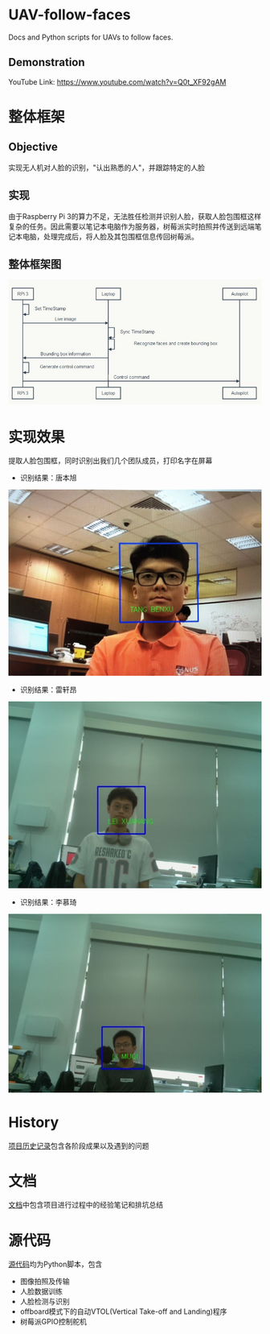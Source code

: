 # UAV-follow-faces

Docs and Python scripts for UAVs to follow faces.

## Demonstration
YouTube Link: https://www.youtube.com/watch?v=Q0t_XF92gAM

# 整体框架
## Objective
实现无人机对人脸的识别，"认出熟悉的人"，并跟踪特定的人脸

## 实现
由于Raspberry Pi 3的算力不足，无法胜任检测并识别人脸，获取人脸包围框这样复杂的任务。因此需要以笔记本电脑作为服务器，树莓派实时拍照并传送到远端笔记本电脑，处理完成后，将人脸及其包围框信息传回树莓派。

## 整体框架图
![seq](./img/seq.JPG)

# 实现效果
提取人脸包围框，同时识别出我们几个团队成员，打印名字在屏幕
- 识别结果：唐本旭

<img src="./img/TANG_BENXU.JPEG" alt="drawing" width="700"/>

- 识别结果：雷轩昂

<img src="./img/LEI_XUANANG.jpg" alt="drawing" width="700"/>

- 识别结果：李慕琦

<img src="./img/LI_MUQI.jpg" alt="drawing" width="700"/>


# History
[项目历史记录](./project_history)包含各阶段成果以及遇到的问题

# 文档
[文档](./docs)中包含项目进行过程中的经验笔记和排坑总结

# 源代码
[源代码](./scripts)均为Python脚本，包含

- 图像拍照及传输
- 人脸数据训练
- 人脸检测与识别
- offboard模式下的自动VTOL(Vertical Take-off and Landing)程序
- 树莓派GPIO控制舵机
